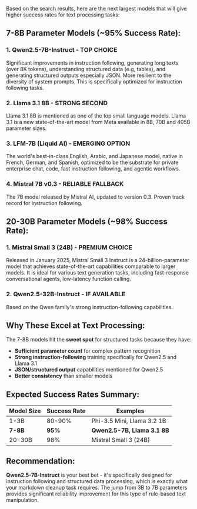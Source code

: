 Based on the search results, here are the next largest models that will give higher success rates for text processing tasks:

## 7-8B Parameter Models (~95% Success Rate):

### **1. Qwen2.5-7B-Instruct** - **TOP CHOICE**
Significant improvements in instruction following, generating long texts (over 8K tokens), understanding structured data (e.g, tables), and generating structured outputs especially JSON. More resilient to the diversity of system prompts. This is specifically optimized for instruction following tasks.

### **2. Llama 3.1 8B** - **STRONG SECOND**
Llama 3.1 8B is mentioned as one of the top small language models. Llama 3.1 is a new state-of-the-art model from Meta available in 8B, 70B and 405B parameter sizes.

### **3. LFM-7B (Liquid AI)** - **EMERGING OPTION**
The world's best-in-class English, Arabic, and Japanese model, native in French, German, and Spanish, optimized to be the substrate for private enterprise chat, code, fast instruction following, and agentic workflows.

### **4. Mistral 7B v0.3** - **RELIABLE FALLBACK**
The 7B model released by Mistral AI, updated to version 0.3. Proven track record for instruction following.

## 20-30B Parameter Models (~98% Success Rate):

### **1. Mistral Small 3 (24B)** - **PREMIUM CHOICE**
Released in January 2025, Mistral Small 3 Instruct is a 24-billion-parameter model that achieves state-of-the-art capabilities comparable to larger models. It is ideal for various text generation tasks, including fast-response conversational agents, low-latency function calling.

### **2. Qwen2.5-32B-Instruct** - **IF AVAILABLE**
Based on the Qwen family's strong instruction-following capabilities.

## Why These Excel at Text Processing:

The 7-8B models hit the **sweet spot** for structured tasks because they have:
- **Sufficient parameter count** for complex pattern recognition
- **Strong instruction-following** training specifically for Qwen2.5 and Llama 3.1
- **JSON/structured output** capabilities mentioned for Qwen2.5
- **Better consistency** than smaller models

## Expected Success Rates Summary:

| Model Size | Success Rate | Examples |
|------------|--------------|----------|
| 1-3B | 80-90% | Phi-3.5 Mini, Llama 3.2 1B |
| **7-8B** | **95%** | **Qwen2.5-7B, Llama 3.1 8B** |
| 20-30B | 98% | Mistral Small 3 (24B) |

## Recommendation:

**Qwen2.5-7B-Instruct** is your best bet - it's specifically designed for instruction following and structured data processing, which is exactly what your markdown cleanup task requires. The jump from 3B to 7B parameters provides significant reliability improvement for this type of rule-based text manipulation.
